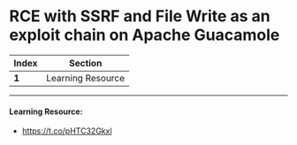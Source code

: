 # RCE with SSRF and File Write as an exploit chain on Apache Guacamole

Index | Section
--- | ---
**1** | Learning Resource

___


#### Learning Resource: 

* https://t.co/pHTC32Gkxl